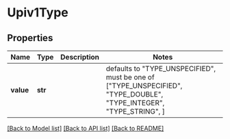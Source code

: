 # Upiv1Type


## Properties
Name | Type | Description | Notes
------------ | ------------- | ------------- | -------------
**value** | **str** |  | defaults to "TYPE_UNSPECIFIED",  must be one of ["TYPE_UNSPECIFIED", "TYPE_DOUBLE", "TYPE_INTEGER", "TYPE_STRING", ]

[[Back to Model list]](../README.md#documentation-for-models) [[Back to API list]](../README.md#documentation-for-api-endpoints) [[Back to README]](../README.md)


